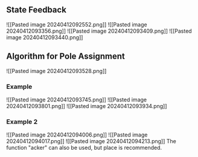 ## State Feedback
![[Pasted image 20240412092552.png]]
![[Pasted image 20240412093356.png]]
![[Pasted image 20240412093409.png]]
![[Pasted image 20240412093440.png]]
##  Algorithm for Pole Assignment
![[Pasted image 20240412093528.png]]
### Example
![[Pasted image 20240412093745.png]]
![[Pasted image 20240412093801.png]]
![[Pasted image 20240412093934.png]]
### Example 2
![[Pasted image 20240412094006.png]]
![[Pasted image 20240412094017.png]]
![[Pasted image 20240412094213.png]]
The function "acker" can also be used, but place is recommended.